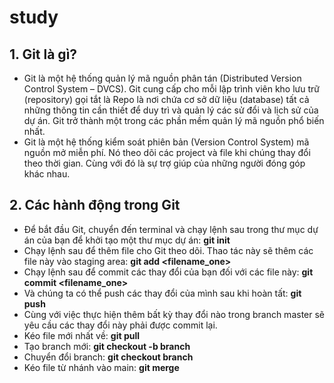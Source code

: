 # study
## 1. Git là gì?
- Git là một hệ thống quản lý mã nguồn phân tán (Distributed Version Control System – DVCS). Git cung cấp cho mỗi lập trình viên kho lưu trữ (repository) gọi tắt là Repo là nơi chứa cơ sở dữ liệu (database) tất cả những thông tin cần thiết để duy trì và quản lý các sử đổi và lịch sử của dự án. Git trở thành một trong các phần mềm quản lý mã nguồn phổ biến nhất.
- Git là một hệ thống kiểm soát phiên bản (Version Control System) mã nguồn mở miễn phí. Nó theo dõi các project và file khi chúng thay đổi theo thời gian. Cùng với đó là sự trợ giúp của những người đóng góp khác nhau.
## 2. Các hành động trong Git
- Để bắt đầu Git, chuyển đến terminal và chạy lệnh sau trong thư mục dự án của bạn để khởi tạo một thư mục dự án: **git init**
- Chạy lệnh sau để thêm file cho Git theo dõi. Thao tác này sẽ thêm các file này vào staging area: **git add <filename_one>**
- Chạy lệnh sau để commit các thay đổi của bạn đối với các file này: **git commit <filename_one>**
- Và chúng ta có thể push các thay đổi của mình sau khi hoàn tất: **git push**
- Cùng với việc thực hiện thêm bất kỳ thay đổi nào trong branch master sẽ yêu cầu các thay đổi này phải được commit lại.
- Kéo file mới nhất về: **git pull**
- Tạo branch mới: **git checkout -b branch**
- Chuyển đổi branch: **git checkout branch**
- Kéo file từ nhánh vào main: **git merge**
